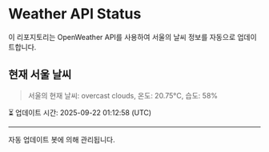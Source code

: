 
# Weather API Status

이 리포지토리는 OpenWeather API를 사용하여 서울의 날씨 정보를 자동으로 업데이트합니다.

## 현재 서울 날씨
> 서울의 현재 날씨: overcast clouds, 온도: 20.75°C, 습도: 58%

⏳ 업데이트 시간: 2025-09-22 01:12:58 (UTC)

---
자동 업데이트 봇에 의해 관리됩니다.
